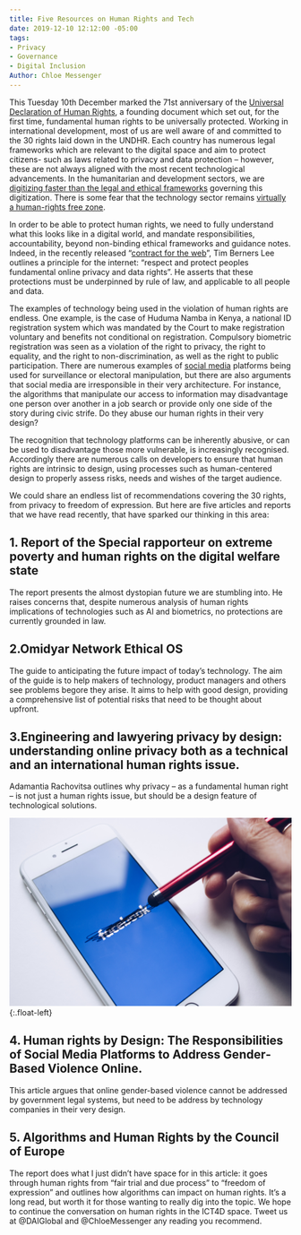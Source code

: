 ```yaml
---
title: Five Resources on Human Rights and Tech
date: 2019-12-10 12:12:00 -05:00
tags:
- Privacy
- Governance
- Digital Inclusion
Author: Chloe Messenger
---
```


This Tuesday 10th December marked the 71st anniversary of the [Universal Declaration of Human Rights](https://www.un.org/en/universal-declaration-human-rights/), a founding document which set out, for the first time, fundamental human rights to be universally protected. Working in international development, most of us are well aware of and committed to the 30 rights laid down in the UNDHR. Each country has numerous legal frameworks which are relevant to the digital space and aim to protect citizens- such as laws related to privacy and data protection – however, these are not always aligned with the most recent technological advancements. In the humanitarian and development sectors, we are [digitizing faster than the legal and ethical frameworks](https://reliefweb.int/report/world/future-financial-assistance-outlook-2030-enaresfr) governing this digitization. There is some fear that the technology sector remains [virtually a human-rights free zone](https://www.ohchr.org/EN/NewsEvents/Pages/DisplayNews.aspx?NewsID=25156). 
<!--more-->

In order to be able to protect human rights, we need to fully understand what this looks like in a digital world, and mandate responsibilities, accountability, beyond non-binding ethical frameworks and guidance notes. Indeed, in the recently released “[contract for the web](https://contractfortheweb.org/principles/principle-3-respect-and-protect-peoples-fundamental-online-privacy-and-data-rights/)”, Tim Berners Lee outlines a principle for the internet: “respect and protect peoples fundamental online privacy and data rights”.  He asserts that these protections must be underpinned by rule of law, and applicable to all people and data.
 
The examples of technology being used in the violation of human rights are endless. One example, is the case of Huduma Namba in Kenya, a national ID registration system which was mandated by the Court to make registration voluntary and benefits not conditional on registration. Compulsory biometric registration was seen as a violation of the right to privacy, the right to equality, and the right to non-discrimination, as well as the right to public participation. There are numerous examples of [social media](https://www.freedomonthenet.org/report/freedom-on-the-net/2019/the-crisis-of-social-media) platforms being used for surveillance or electoral manipulation, but there are also arguments that social media are irresponsible in their very architecture. For instance, the algorithms that manipulate our access to information may disadvantage one person over another in a job search or provide only one side of the story during civic strife. Do they abuse our human rights in their very design?

The recognition that technology platforms can be inherently abusive, or can be used to disadvantage those more vulnerable, is increasingly recognised. Accordingly there are numerous calls on developers to ensure that human rights are intrinsic to design, using processes such as human-centered design to properly assess risks, needs and wishes of the target audience. 

We could share an endless list of recommendations covering the 30 rights, from privacy to freedom of expression. But here are five articles and reports that we have read recently, that have sparked our thinking in this area:

## 1. Report of the Special rapporteur on extreme poverty and human rights on the digital welfare state
The report presents the almost dystopian future we are stumbling into. He raises concerns that, despite numerous analysis of human rights implications of technologies such as AI and biometrics, no protections are currently grounded in law. 

## 2.Omidyar Network Ethical OS
The guide to anticipating the future impact of today’s technology. The aim of the guide is to help makers of technology, product managers and others see problems begore they arise. It aims to help with good design, providing a comprehensive list of potential risks that need to be thought about upfront.

## 3.Engineering and lawyering privacy by design: understanding online privacy both as a technical and an international human rights issue. 
Adamantia Rachovitsa outlines why privacy – as a fundamental human right – is not just a human rights issue, but should be a design feature of technological solutions. 

![thought-catalog-tRL_Rkh6D8o-unsplash.jpg](/uploads/thought-catalog-tRL_Rkh6D8o-unsplash.jpg){:.float-left}

## 4. Human rights by Design: The Responsibilities of Social Media Platforms to Address Gender‐Based Violence Online. 
This article argues that online gender-based violence cannot be addressed by government legal systems, but need to be address by technology companies in their very design.

## 5. Algorithms and Human Rights by the Council of Europe
The report does what I just didn’t have space for in this article: it goes through human rights from “fair trial and due process” to “freedom of expression” and outlines how algorithms can impact on human rights. It’s a long read, but worth it for those wanting to really dig into the topic.
We hope to continue the conversation on human rights in the ICT4D space. Tweet us at @DAIGlobal and @ChloeMessenger any reading you recommend.  
